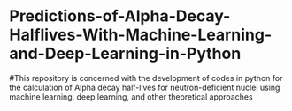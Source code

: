 # Predictions-of-Alpha-Decay-Halflives-With-Machine-Learning-and-Deep-Learning-in-Python
#This repository is concerned with the development of codes in python for the calculation of Alpha decay half-lives for neutron-deficient nuclei using machine learning, deep learning, and other theoretical approaches
